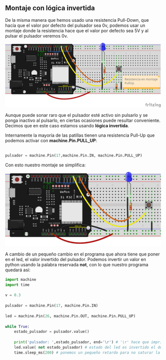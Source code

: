 ## Montaje con lógica invertida

De la misma manera que hemos usado una resistencia Pull-Down, que hacía que el valor por defecto del pulsador sea 0v, podemos usar un montaje donde la resistencia hace que el valor por defecto sea 5V y al pulsar el pulsador veremos 0v. 

![](./images/wemos_d1_R32_led+pulsador_pullup_bb.png)

Aunque puede sonar raro que el pulsador esté activo sin pulsarlo y se ponga inactivo al pulsarlo, en ciertas ocasiones puede resultar conveniente. Decimos que en este caso estamos usando **lógica invertida**.

Internamente la mayoría de las patillas tienen una resistencia Pull-Up que podemos activar con **machine.Pin.PULL_UP**:

```python

pulsador = machine.Pin(17,machine.Pin.IN, machine.Pin.PULL_UP)
```


Con esto nuestro montaje se simplifica:

![](./images/wemos_d1_R32_led+pulsador_internal_pullup_bb.png)

A cambio de un pequeño cambio en el programa que ahora tiene que poner en el led, el valor invertido del pulsador. Podemos invertir un valor en python usando la palabra reservada **not**, con lo que nuestro programa quedará así:


```python
import machine
import time

v = 0.3

pulsador = machine.Pin(17, machine.Pin.IN)

led = machine.Pin(26, machine.Pin.OUT, machine.Pin.PULL_UP)

while True:
    estado_pulsador = pulsador.value()

    print('pulsador: ',estado_pulsador, end='\r') # '\r' hace que imprimamos siempre en la misma línea
    led.value( not estado_pulsador) # estado del led es invertido el del pulsador
    time.sleep_ms(200) # ponemos un pequeño retardo para no saturar la pantalla
```
